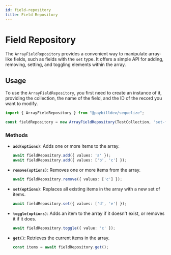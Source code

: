 ```yaml
---
id: field-repository
title: Field Repository
---
```


# Field Repository

The `ArrayFieldRepository` provides a convenient way to manipulate array-like fields, such as fields with the `set` type. It offers a simple API for adding, removing, setting, and toggling elements within the array.

## Usage

To use the `ArrayFieldRepository`, you first need to create an instance of it, providing the collection, the name of the field, and the ID of the record you want to modify.

```typescript
import { ArrayFieldRepository } from "@paybilldev/sequelize";

const fieldRepository = new ArrayFieldRepository(TestCollection, 'set-field', recordId);
```

### Methods

-   **`add(options)`**: Adds one or more items to the array.
    ```typescript
    await fieldRepository.add({ values: 'a' });
    await fieldRepository.add({ values: ['b', 'c'] });
    ```

-   **`remove(options)`**: Removes one or more items from the array.
    ```typescript
    await fieldRepository.remove({ values: ['c'] });
    ```

-   **`set(options)`**: Replaces all existing items in the array with a new set of items.
    ```typescript
    await fieldRepository.set({ values: ['d', 'e'] });
    ```

-   **`toggle(options)`**: Adds an item to the array if it doesn't exist, or removes it if it does.
    ```typescript
    await fieldRepository.toggle({ value: 'c' });
    ```

-   **`get()`**: Retrieves the current items in the array.
    ```typescript
    const items = await fieldRepository.get();
    ```
